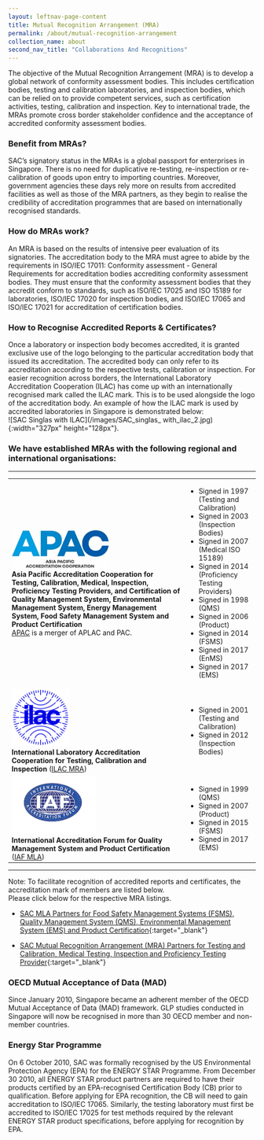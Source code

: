 ```yaml
---
layout: leftnav-page-content
title: Mutual Recognition Arrangement (MRA)
permalink: /about/mutual-recognition-arrangement
collection_name: about
second_nav_title: "Collaborations And Recognitions"
---
```


The objective of the Mutual Recognition Arrangement (MRA) is to develop a global network of conformity assessment bodies. This includes certification bodies, testing and calibration laboratories, and inspection bodies, which can be relied on to provide competent services, such as certification activities, testing, calibration and inspection. Key to international trade, the MRAs promote cross border stakeholder confidence and the acceptance of accredited conformity assessment bodies. 

### Benefit from MRAs?
SAC’s signatory status in the MRAs is a global passport for enterprises in Singapore. There is no need for duplicative re-testing, re-inspection or re-calibration of goods upon entry to importing countries. Moreover, government agencies these days rely more on results from accredited facilities as well as those of the MRA partners, as they begin to realise the credibility of accreditation programmes that are based on internationally recognised standards. 

### How do MRAs work?
An MRA is based on the results of intensive peer evaluation of its signatories. The accreditation body to the MRA must agree to abide by the requirements in ISO/IEC 17011: Conformity assessment - General Requirements for accreditation bodies accrediting conformity assessment bodies. They must ensure that the conformity assessment bodies that they accredit conform to standards, such as ISO/IEC 17025 and ISO 15189 for laboratories, ISO/IEC 17020 for inspection bodies, and ISO/IEC 17065 and ISO/IEC 17021 for accreditation of certification bodies.

### How to Recognise Accredited Reports & Certificates?
Once a laboratory or inspection body becomes accredited, it is granted exclusive use of the logo belonging to the particular accreditation body that issued its accreditation. The accredited body can only refer to its accreditation according to the respective tests, calibration or inspection. For easier recognition across borders, the International Laboratory Accreditation Cooperation (ILAC) has come up with an internationally recognised mark called the ILAC mark. This is to be used alongside the logo of the accreditation body. An example of how the ILAC mark is used by accredited laboratories in Singapore is demonstrated below:  
![SAC Singlas with ILAC](/images/SAC_singlas_ with_ilac_2.jpg){:width="327px" height="128px"}.

### We have established MRAs with the following regional and international organisations:

---

<table id="mra-table">
 <tbody>
  <tr>
   <td>
    <img src="/images/APAC_logo.jpg" alt="APAC Logo" style="height:79px;width:198px;"/><br/>
    <strong>Asia Pacific Accreditation Cooperation for Testing, Calibration, Medical, Inspection, Proficiency Testing Providers, and Certification of Quality Management System, Environmental Management System, Energy Management System, Food Safety Management System and Product Certification</strong>
    <br/>
    <a href="https://www.apac-accreditation.org/" target="_blank">APAC</a> is a merger of APLAC and PAC.
   </td>
   <td>
    <ul>
     <li>Signed in 1997 (Testing and Calibration)</li>
     <li>Signed in 2003 (Inspection Bodies)</li>
     <li>Signed in 2007 (Medical ISO 15189)</li>
     <li>Signed in 2014 (Proficiency Testing Providers)</li>
     <li>Signed in 1998 (QMS)</li>
     <li>Signed in 2006 (Product)</li>
     <li>Signed in 2014 (FSMS)</li>
     <li>Signed in 2017 (EnMS)</li>
     <li>Signed in 2017 (EMS)</li>
    </ul>
   </td>
  </tr>
  <tr>
    <td>
     <img src="/images/ILAC_logo.jpg" alt="ILAC Logo" style="height:118px;width:118px;"/><br/>
     <strong>International Laboratory Accreditation Cooperation  for Testing, Calibration and Inspection</strong> (<a href="http://www.ilac.org/about-ilac/" target="_blank">ILAC MRA</a>)
    </td>
    <td>
     <ul>
      <li>Signed in 2001 (Testing and Calibration)</li>
      <li>Signed in 2012 (Inspection Bodies)</li>
     </ul>
   </td>
  </tr>
  <tr>
    <td>
     <img src="/images/iaf.gif" alt="IAF Logo" style="height:119px;width:171px;"/><br/>
     <strong>International Accreditation Forum for Quality Management System and Product Certification</strong> (<a href="http://www.iaf.nu/" target="_blank">IAF MLA</a>)
    </td>
    <td>
     <ul>
      <li>Signed in 1999 (QMS)</li>
      <li>Signed in 2007 (Product)</li>
      <li>Signed in 2015 (FSMS)</li>
      <li>Signed in 2017 (EMS)</li>
     </ul>
   </td>
  </tr>
 </tbody>
</table>

---
Note: To facilitate recognition of accredited reports and certificates, the accreditation mark of members are listed below.  
Please click below for the respective MRA listings.

* [SAC MLA Partners for Food Safety Management Systems (FSMS), Quality Management System (QMS), Environmental Management System (EMS) and Product Certification](https://www.iaf.nu//articles/IAF_MEMBERS_SIGNATORIES/4){:target="_blank"}

* [SAC Mutual Recognition Arrangement (MRA) Partners for Testing and Calibration, Medical Testing, Inspection and Proficiency Testing Provider](https://ilac.org/signatory-search/){:target="_blank"}


### OECD Mutual Acceptance of Data (MAD)
Since January 2010, Singapore became an adherent member of the OECD Mutual Acceptance of Data (MAD) framework. GLP studies conducted in Singapore will now be recognised in more than 30 OECD member and non-member countries. 
 
### Energy Star Programme
On 6 October 2010, SAC was formally recognised by the US Environmental Protection Agency (EPA) for the ENERGY STAR Programme. From December 30 2010, all ENERGY STAR product partners are required to have their products certified by an EPA-recognised Certification Body (CB) prior to qualification. Before applying for EPA recognition, the CB will need to gain accreditation to ISO/IEC 17065. Similarly, the testing laboratory must first be accredited to ISO/IEC 17025 for test methods required by the relevant ENERGY STAR product specifications, before applying for recognition by EPA. 
